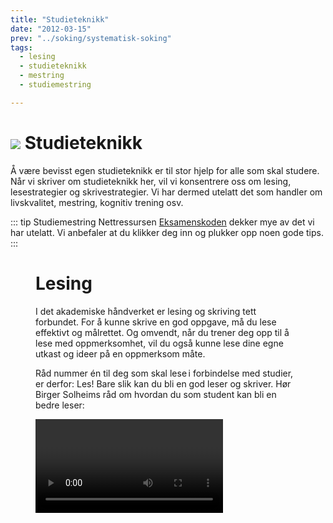```yaml
---
title: "Studieteknikk"
date: "2012-03-15"
prev: "../soking/systematisk-soking"
tags:
  - lesing
  - studieteknikk
  - mestring
  - studiemestring

---
```


# ![](/images/illustrasjoner_lesing_500x450.png) Studieteknikk

Å være bevisst egen studieteknikk er til stor hjelp for alle som skal studere. Når vi skriver om studieteknikk her, vil vi konsentrere oss om lesing, lesestrategier og skrivestrategier. Vi har dermed utelatt det som handler om livskvalitet, mestring, kognitiv trening osv.

::: tip Studiemestring 
Nettressursen [Eksamenskoden](https://eksamenskoden.no) dekker mye av det vi har utelatt. Vi anbefaler at du klikker deg inn og plukker opp noen gode tips. 
::: 


<Figure
src="docs/.vuepress/public/images/student i gruppe.jpg"
  alt="Fokus på en student i en gruppe på flere"
  caption="Student i gruppe. Ill.foto: NHH"
  type=""
/>

# Lesing

I det akademiske håndverket er lesing og skriving tett forbundet. For å kunne skrive en god oppgave, må du lese effektivt og målrettet. Og omvendt, når du trener deg opp til å lese med oppmerksomhet, vil du også kunne lese dine egne utkast og ideer på en oppmerksom måte. 

Råd nummer én til deg som skal lese i forbindelse med studier, er derfor: Les! Bare slik kan du bli en god leser og skriver. Hør Birger Solheims råd om hvordan du som student kan bli en bedre leser: 



<Video id="JchpFI50UDk" />



